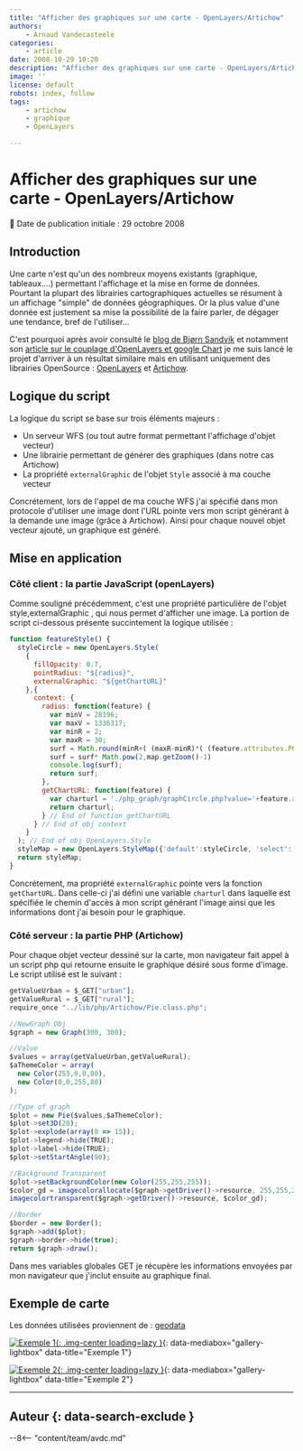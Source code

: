 ```yaml
---
title: "Afficher des graphiques sur une carte - OpenLayers/Artichow"
authors:
    - Arnaud Vandecasteele
categories:
    - article
date: 2008-10-29 10:20
description: "Afficher des graphiques sur une carte - OpenLayers/Artichow"
image: ''
license: default
robots: index, follow
tags:
    - artichow
    - graphique
    - OpenLayers

---
```


# Afficher des graphiques sur une carte - OpenLayers/Artichow

:calendar: Date de publication initiale : 29 octobre 2008

## Introduction

Une carte n'est qu'un des nombreux moyens existants (graphique, tableaux....) permettant l'affichage et la mise en forme de données. Pourtant la plupart des librairies cartographiques actuelles se résument à un affichage "simple" de données géographiques. Or la plus value d'une donnée est justement sa mise la possibilité de la faire parler, de dégager une tendance, bref de l'utiliser...

C'est pourquoi après avoir consulté le [blog de Bjørn Sandvik](http://blog.thematicmapping.org/) et notamment son [article sur le couplage d'OpenLayers et google Chart](http://blog.thematicmapping.org/2008/04/openlayers-and-google-chart-mashup.html) je me suis lancé le projet d'arriver à un résultat similaire mais en utilisant uniquement des librairies OpenSource : [OpenLayers](http://openlayers.org/) et [Artichow](http://www.artichow.org/).

## Logique du script

La logique du script se base sur trois éléments majeurs :

- Un serveur WFS (ou tout autre format permettant l'affichage d'objet vecteur)
- Une librairie permettant de générer des graphiques (dans notre cas Artichow)
- La propriété `externalGraphic` de l'objet `Style` associé à ma couche vecteur

Concrétement, lors de l'appel de ma couche WFS j'ai spécifié dans mon protocole d'utiliser une image dont l'URL pointe vers mon script générant à la demande une image (grâce à Artichow). Ainsi pour chaque nouvel objet vecteur ajouté, un graphique est généré.

## Mise en application

### Côté client : la partie JavaScript (openLayers)

Comme souligné précédemment, c'est une propriété particulière de l'objet style,externalGraphic , qui nous permet d'afficher une image. La portion de script ci-dessous présente succintement la logique utilisée :

```javascript
function featureStyle() {  
  styleCircle = new OpenLayers.Style(  
    {  
      fillOpacity: 0.7,  
      pointRadius: "${radius}",  
      externalGraphic: "${getChartURL}"  
    },{  
      context: {  
        radius: function(feature) {  
          var minV = 28196;  
          var maxV = 1336317;  
          var minR = 2;  
          var maxR = 30;  
          surf = Math.round(minR+( (maxR-minR)*( (feature.attributes.POP_TOTAL-minV)/(maxV-minV) )));  
          surf = surf* Math.pow(2,map.getZoom()-1)  
          console.log(surf);  
          return surf;  
        },  
        getChartURL: function(feature) {  
          var charturl = './php_graph/graphCircle.php?value='+feature.attributes.POP_TOTAL/2000+'&surf='+styleCircle.context.radius(feature)*2+'&urban='+feature.attributes.URBAN+'&rural='+feature.attributes.RURAL;  
          return charturl;  
        } // End of function getChartURL  
      } // End of obj context  
    }  
  ); // End of obj OpenLayers.Style  
  styleMap = new OpenLayers.StyleMap({'default':styleCircle, 'select': {fillOpacity: 1}});  
  return styleMap;  
}
```

Concrétement, ma propriété `externalGraphic` pointe vers la fonction `getChartURL`. Dans celle-ci j'ai défini une variable `charturl` dans laquelle est spécifiée le chemin d'accès à mon script générant l'image ainsi que les informations dont j'ai besoin pour le graphique.

### Côté serveur : la partie PHP (Artichow)

Pour chaque objet vecteur dessiné sur la carte, mon navigateur fait appel à un script php qui retourne ensuite le graphique désiré sous forme d'image. Le script utilisé est le suivant :

```javascript
getValueUrban = $_GET["urban"];  
getValueRural = $_GET["rural"];  
require_once "../lib/php/Artichow/Pie.class.php";  

//NewGraph Obj  
$graph = new Graph(300, 300);

//Value  
$values = array(getValueUrban,getValueRural);  
$aThemeColor = array(  
  new Color(255,0,0,80),  
  new Color(0,0,255,80)  
);

//Type of graph  
$plot = new Pie($values,$aThemeColor);  
$plot->set3D(20);  
$plot->explode(array(0 => 15));  
$plot->legend->hide(TRUE);  
$plot->label->hide(TRUE);  
$plot->setStartAngle(90);

//Background Transparent  
$plot->setBackgroundColor(new Color(255,255,255));  
$color_gd = imagecolorallocate($graph->getDriver()->resource, 255,255,255);  
imagecolortransparent($graph->getDriver()->resource, $color_gd);

//Border  
$border = new Border();  
$graph->add($plot);  
$graph->border->hide(true);  
return $graph->draw();  
```

Dans mes variables globales GET je récupère les informations envoyées par mon navigateur que j'inclut ensuite au graphique final.

## Exemple de carte

Les données utilisées proviennent de : [geodata](http://geodata.grid.unep.ch/#)

[![Exemple 1](https://cdn.geotribu.fr/img/articles-blog-rdp/articles/2008/Capture.png "Exemple 1"){: .img-center loading=lazy }](https://cdn.geotribu.fr/img/articles-blog-rdp/articles/2008/Capture.png "Exemple 1"){: data-mediabox="gallery-lightbox" data-title="Exemple 1"}

[![Exemple 2](https://cdn.geotribu.fr/img/articles-blog-rdp/articles/2008/graph_bar.png "Exemple 2"){: .img-center loading=lazy }](https://cdn.geotribu.fr/img/articles-blog-rdp/articles/2008/graph_bar.png "Exemple 2"){: data-mediabox="gallery-lightbox" data-title="Exemple 2"}

----

## Auteur {: data-search-exclude }

--8<-- "content/team/avdc.md"
